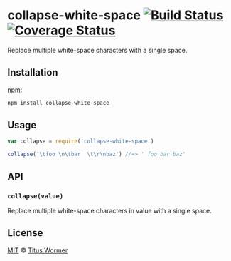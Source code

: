 # collapse-white-space [![Build Status][travis-badge]][travis] [![Coverage Status][codecov-badge]][codecov]

Replace multiple white-space characters with a single space.

## Installation

[npm][npm-install]:

```bash
npm install collapse-white-space
```

## Usage

```javascript
var collapse = require('collapse-white-space')

collapse('\tfoo \n\tbar  \t\r\nbaz') //=> ' foo bar baz'
```

## API

### `collapse(value)`

Replace multiple white-space characters in value with a single space.

## License

[MIT][license] © [Titus Wormer][author]

<!-- Definitions -->

[travis-badge]: https://img.shields.io/travis/wooorm/collapse-white-space.svg

[travis]: https://travis-ci.org/wooorm/collapse-white-space

[codecov-badge]: https://img.shields.io/codecov/c/github/wooorm/collapse-white-space.svg

[codecov]: https://codecov.io/github/wooorm/collapse-white-space

[npm-install]: https://docs.npmjs.com/cli/install

[license]: license

[author]: https://wooorm.com
